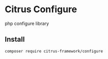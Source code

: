 # Citrus Configure
php configure library

## Install
```
composer require citrus-framework/configure
```